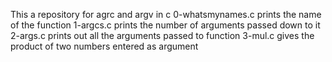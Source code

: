 This a repository for agrc and argv in c
0-whatsmynames.c prints the name of the function
1-argcs.c prints the number of arguments passed down to it
2-args.c prints out all the arguments passed to function
3-mul.c gives the product of two numbers entered as argument
